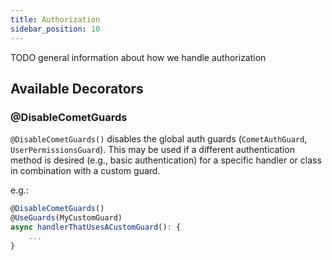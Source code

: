 ```yaml
---
title: Authorization
sidebar_position: 10
---
```


TODO general information about how we handle authorization

## Available Decorators

### @DisableCometGuards

`@DisableCometGuards()` disables the global auth guards (`CometAuthGuard`, `UserPermissionsGuard`). This may be used if a different authentication method is desired (e.g., basic authentication) for a specific handler or class in combination with a custom guard.

e.g.:

```typescript
@DisableCometGuards()
@UseGuards(MyCustomGuard)
async handlerThatUsesACustomGuard(): {
    ...
}
```
